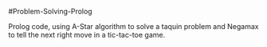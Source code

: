 #Problem-Solving-Prolog

Prolog code, using A-Star algorithm to solve a taquin problem and Negamax to tell the next right move in a tic-tac-toe game.